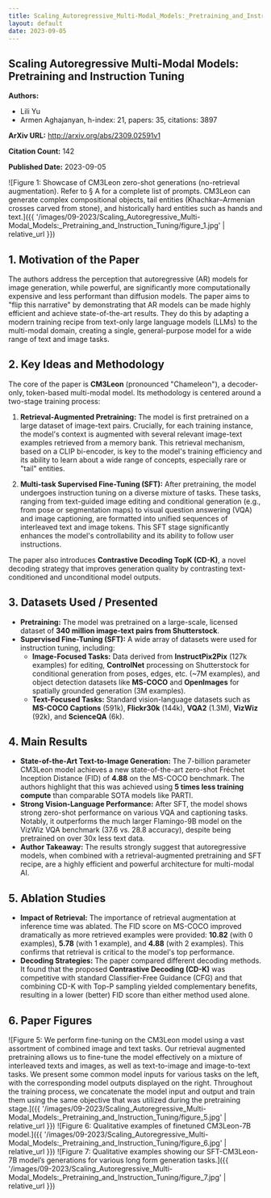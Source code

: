 ```yaml
---
title: Scaling_Autoregressive_Multi-Modal_Models:_Pretraining_and_Instruction_Tuning
layout: default
date: 2023-09-05
---
```

## Scaling Autoregressive Multi-Modal Models: Pretraining and Instruction Tuning
**Authors:**
- Lili Yu
- Armen Aghajanyan, h-index: 21, papers: 35, citations: 3897

**ArXiv URL:** http://arxiv.org/abs/2309.02591v1

**Citation Count:** 142

**Published Date:** 2023-09-05

![Figure 1: Showcase of CM3Leon zero-shot generations (no-retrieval augmentation). Refer to § A for a complete list of prompts. CM3Leon can generate complex compositional objects, tail entities (Khachkar–Armenian crosses carved from stone), and historically hard entities such as hands and text.]({{ '/images/09-2023/Scaling_Autoregressive_Multi-Modal_Models:_Pretraining_and_Instruction_Tuning/figure_1.jpg' | relative_url }})
## 1. Motivation of the Paper
The authors address the perception that autoregressive (AR) models for image generation, while powerful, are significantly more computationally expensive and less performant than diffusion models. The paper aims to "flip this narrative" by demonstrating that AR models can be made highly efficient and achieve state-of-the-art results. They do this by adapting a modern training recipe from text-only large language models (LLMs) to the multi-modal domain, creating a single, general-purpose model for a wide range of text and image tasks.

## 2. Key Ideas and Methodology
The core of the paper is **CM3Leon** (pronounced "Chameleon"), a decoder-only, token-based multi-modal model. Its methodology is centered around a two-stage training process:

1.  **Retrieval-Augmented Pretraining:** The model is first pretrained on a large dataset of image-text pairs. Crucially, for each training instance, the model's context is augmented with several relevant image-text examples retrieved from a memory bank. This retrieval mechanism, based on a CLIP bi-encoder, is key to the model's training efficiency and its ability to learn about a wide range of concepts, especially rare or "tail" entities.

2.  **Multi-task Supervised Fine-Tuning (SFT):** After pretraining, the model undergoes instruction tuning on a diverse mixture of tasks. These tasks, ranging from text-guided image editing and conditional generation (e.g., from pose or segmentation maps) to visual question answering (VQA) and image captioning, are formatted into unified sequences of interleaved text and image tokens. This SFT stage significantly enhances the model's controllability and its ability to follow user instructions.

The paper also introduces **Contrastive Decoding TopK (CD-K)**, a novel decoding strategy that improves generation quality by contrasting text-conditioned and unconditional model outputs.

## 3. Datasets Used / Presented
- **Pretraining:** The model was pretrained on a large-scale, licensed dataset of **340 million image-text pairs from Shutterstock**.
- **Supervised Fine-Tuning (SFT):** A wide array of datasets were used for instruction tuning, including:
    - **Image-Focused Tasks:** Data derived from **InstructPix2Pix** (127k examples) for editing, **ControlNet** processing on Shutterstock for conditional generation from poses, edges, etc. (~7M examples), and object detection datasets like **MS-COCO** and **OpenImages** for spatially grounded generation (3M examples).
    - **Text-Focused Tasks:** Standard vision-language datasets such as **MS-COCO Captions** (591k), **Flickr30k** (144k), **VQA2** (1.3M), **VizWiz** (92k), and **ScienceQA** (6k).

## 4. Main Results
- **State-of-the-Art Text-to-Image Generation:** The 7-billion parameter CM3Leon model achieves a new state-of-the-art zero-shot Fréchet Inception Distance (FID) of **4.88** on the MS-COCO benchmark. The authors highlight that this was achieved using **5 times less training compute** than comparable SOTA models like PARTI.
- **Strong Vision-Language Performance:** After SFT, the model shows strong zero-shot performance on various VQA and captioning tasks. Notably, it outperforms the much larger Flamingo-9B model on the VizWiz VQA benchmark (37.6 vs. 28.8 accuracy), despite being pretrained on over 30x less text data.
- **Author Takeaway:** The results strongly suggest that autoregressive models, when combined with a retrieval-augmented pretraining and SFT recipe, are a highly efficient and powerful architecture for multi-modal AI.

## 5. Ablation Studies
- **Impact of Retrieval:** The importance of retrieval augmentation at inference time was ablated. The FID score on MS-COCO improved dramatically as more retrieved examples were provided: **10.82** (with 0 examples), **5.78** (with 1 example), and **4.88** (with 2 examples). This confirms that retrieval is critical to the model's top performance.
- **Decoding Strategies:** The paper compared different decoding methods. It found that the proposed **Contrastive Decoding (CD-K)** was competitive with standard Classifier-Free Guidance (CFG) and that combining CD-K with Top-P sampling yielded complementary benefits, resulting in a lower (better) FID score than either method used alone.

## 6. Paper Figures
![Figure 5: We perform fine-tuning on the CM3Leon model using a vast assortment of combined image and text tasks. Our retrieval augmented pretraining allows us to fine-tune the model effectively on a mixture of interleaved texts and images, as well as text-to-image and image-to-text tasks. We present some common model inputs for various tasks on the left, with the corresponding model outputs displayed on the right. Throughout the training process, we concatenate the model input and output and train them using the same objective that was utilized during the pretraining stage.]({{ '/images/09-2023/Scaling_Autoregressive_Multi-Modal_Models:_Pretraining_and_Instruction_Tuning/figure_5.jpg' | relative_url }})
![Figure 6: Qualitative examples of finetuned CM3Leon-7B model.]({{ '/images/09-2023/Scaling_Autoregressive_Multi-Modal_Models:_Pretraining_and_Instruction_Tuning/figure_6.jpg' | relative_url }})
![Figure 7: Qualitative examples showing our SFT-CM3Leon-7B model’s generations for various long form generation tasks.]({{ '/images/09-2023/Scaling_Autoregressive_Multi-Modal_Models:_Pretraining_and_Instruction_Tuning/figure_7.jpg' | relative_url }})
